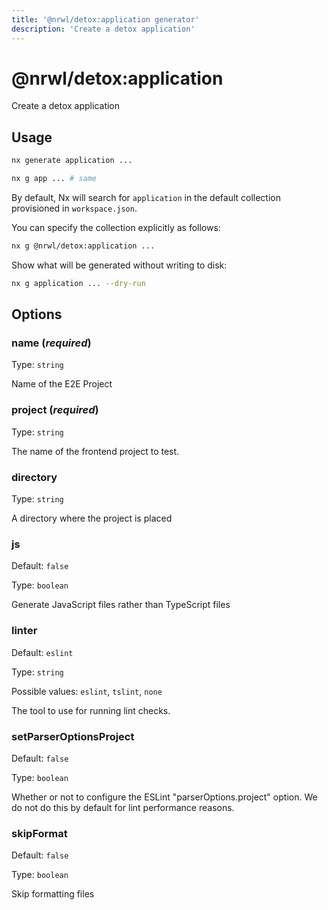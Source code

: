 ```yaml
---
title: '@nrwl/detox:application generator'
description: 'Create a detox application'
---
```


# @nrwl/detox:application

Create a detox application

## Usage

```bash
nx generate application ...
```

```bash
nx g app ... # same
```

By default, Nx will search for `application` in the default collection provisioned in `workspace.json`.

You can specify the collection explicitly as follows:

```bash
nx g @nrwl/detox:application ...
```

Show what will be generated without writing to disk:

```bash
nx g application ... --dry-run
```

## Options

### name (_**required**_)

Type: `string`

Name of the E2E Project

### project (_**required**_)

Type: `string`

The name of the frontend project to test.

### directory

Type: `string`

A directory where the project is placed

### js

Default: `false`

Type: `boolean`

Generate JavaScript files rather than TypeScript files

### linter

Default: `eslint`

Type: `string`

Possible values: `eslint`, `tslint`, `none`

The tool to use for running lint checks.

### setParserOptionsProject

Default: `false`

Type: `boolean`

Whether or not to configure the ESLint "parserOptions.project" option. We do not do this by default for lint performance reasons.

### skipFormat

Default: `false`

Type: `boolean`

Skip formatting files
